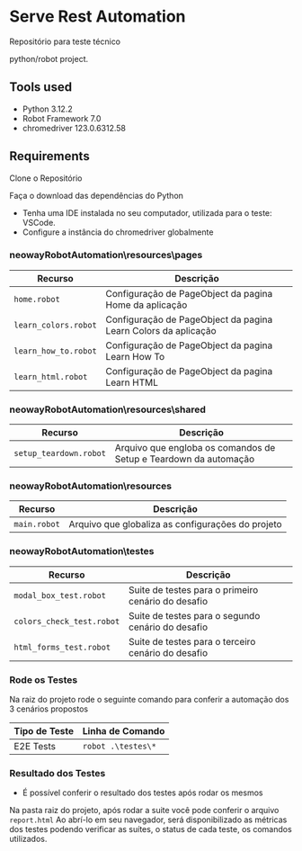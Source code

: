 # Serve Rest Automation
Repositório para teste técnico

python/robot project.

## Tools used

* Python 3.12.2
* Robot Framework 7.0
* chromedriver 123.0.6312.58

## Requirements

Clone o Repositório

Faça o download das dependências do Python

* Tenha uma IDE instalada no seu computador, utilizada para o teste: VSCode.
* Configure a instância do chromedriver globalmente

### neowayRobotAutomation\resources\pages

|  Recurso                    |  Descrição                                                     |
|-----------------------------|----------------------------------------------------------------|
| `home.robot`                | Configuração de PageObject da pagina Home da aplicação         |
| `learn_colors.robot`        | Configuração de PageObject da pagina Learn Colors da aplicação |
| `learn_how_to.robot`        | Configuração de PageObject da pagina Learn How To              |
| `learn_html.robot`          | Configuração de PageObject da pagina Learn HTML                |

### neowayRobotAutomation\resources\shared

|  Recurso                    |  Descrição                                                       |
|-----------------------------|------------------------------------------------------------------|
| `setup_teardown.robot`      | Arquivo que engloba os comandos de Setup e Teardown da automação |

### neowayRobotAutomation\resources

|  Recurso                    |  Descrição                                        |
|-----------------------------|---------------------------------------------------|
| `main.robot`                | Arquivo que globaliza as configurações do projeto |

### neowayRobotAutomation\testes

|  Recurso                    |  Descrição                                         |
|-----------------------------|----------------------------------------------------|
| `modal_box_test.robot`      | Suite de testes para o primeiro cenário do desafio |
| `colors_check_test.robot`   | Suite de testes para o segundo cenário do desafio  |
| `html_forms_test.robot`     | Suite de testes para o terceiro cenário do desafio |

### Rode os Testes

Na raiz do projeto rode o seguinte comando para conferir a automação
dos 3 cenários propostos

| Tipo de Teste     | Linha de Comando                                          |
|-------------------|-----------------------------------------------------------|
| E2E Tests         | `robot .\testes\*`                                        |


### Resultado dos Testes

* É possível conferir o resultado dos testes após rodar os mesmos

Na pasta raiz do projeto, após rodar a suite você pode conferir o arquivo `report.html`
Ao abrí-lo em seu navegador, será disponibilizado as métricas dos testes podendo verificar
as suítes, o status de cada teste, os comandos utilizados.

